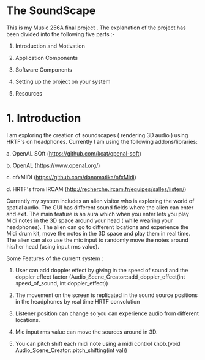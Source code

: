 # The SoundScape 

This is my Music 256A final project . The explanation of the project has been divided into the following five parts :- 

1. Introduction and Motivation 

2. Application Components 

3. Software Components 

4. Setting up the project on your system 

5. Resources 


# 1. Introduction 

I am exploring the creation of soundscapes ( rendering 3D audio ) using HRTF's on headphones. Currently I am using the following addons/libraries:

a. OpenAL SOft (https://github.com/kcat/openal-soft)

b. OpenAL (https://www.openal.org/)

c. ofxMIDI (https://github.com/danomatika/ofxMidi)

d. HRTF's from IRCAM  (http://recherche.ircam.fr/equipes/salles/listen/)

Currently my system includes an alien visitor who is exploring the world of spatial audio. The GUI has different sound fields where the alien can enter and exit. The main feature is an aura which when you enter lets you play Midi notes in the 3D space around your head  ( while wearing your headphones). The alien can go to different locations and experience the Midi drum kit, move the notes in the 3D space and play them in real time. The alien can also use the mic input to randomly move the notes around his/her head (using input rms value).

Some Features of the current system :

1. User can add doppler effect by giving in the speed of sound and the doppler effect factor (Audio_Scene_Creator::add_doppler_effect(int speed_of_sound, int doppler_effect))

2. The movement on the screen is replicated in the sound source positions in the headphones by real time HRTF convolution

3. Listener position can change so you can experience audio from different locations.

4. Mic input rms value can move the sources around in 3D. 

5. You can pitch shift each midi note using a midi control knob.(void Audio_Scene_Creator::pitch_shifting(int val))

